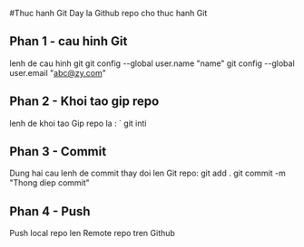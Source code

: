 #Thuc hanh Git
Day la Github repo cho thuc hanh Git
## Phan 1 - cau hinh Git
lenh de cau hinh git
git config --global user.name "name"
git config --global user.email "abc@zy.com"
## Phan 2 - Khoi tao gip repo
lenh de khoi tao Gip repo la : ` git inti
## Phan 3 - Commit
Dung hai cau lenh de commit thay doi len Git repo:
git add .
git commit -m "Thong diep commit"
## Phan 4 - Push
Push local repo len Remote repo tren Github
